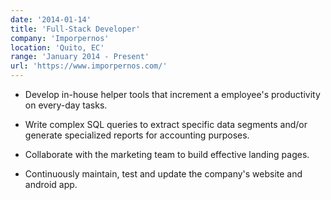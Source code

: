 ```yaml
---
date: '2014-01-14'
title: 'Full-Stack Developer'
company: 'Imporpernos'
location: 'Quito, EC'
range: 'January 2014 - Present'
url: 'https://www.imporpernos.com/'
---
```


- Develop in-house helper tools that increment a employee's productivity on every-day tasks.

- Write complex SQL queries to extract specific data segments and/or generate specialized reports for accounting purposes.

- Collaborate with the marketing team to build effective landing pages.

- Continuously maintain, test and update the company's website and android app.
